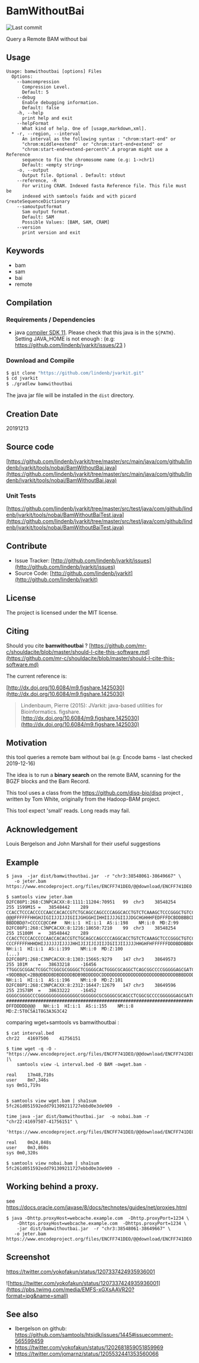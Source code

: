 # BamWithoutBai

![Last commit](https://img.shields.io/github/last-commit/lindenb/jvarkit.png)

Query a Remote BAM without bai


## Usage

```
Usage: bamwithoutbai [options] Files
  Options:
    --bamcompression
      Compression Level.
      Default: 5
    --debug
      Enable debugging information.
      Default: false
    -h, --help
      print help and exit
    --helpFormat
      What kind of help. One of [usage,markdown,xml].
  * -r, --region, --interval
      An interval as the following syntax : "chrom:start-end" or 
      "chrom:middle+extend"  or "chrom:start-end+extend" or 
      "chrom:start-end+extend-percent%".A program might use a Reference 
      sequence to fix the chromosome name (e.g: 1->chr1)
      Default: <empty string>
    -o, --output
      Output file. Optional . Default: stdout
    --reference, -R
      For writing CRAM. Indexed fasta Reference file. This file must be 
      indexed with samtools faidx and with picard CreateSequenceDictionary
    --samoutputformat
      Sam output format.
      Default: SAM
      Possible Values: [BAM, SAM, CRAM]
    --version
      print version and exit

```


## Keywords

 * bam
 * sam
 * bai
 * remote


## Compilation

### Requirements / Dependencies

* java [compiler SDK 11](https://jdk.java.net/11/). Please check that this java is in the `${PATH}`. Setting JAVA_HOME is not enough : (e.g: https://github.com/lindenb/jvarkit/issues/23 )


### Download and Compile

```bash
$ git clone "https://github.com/lindenb/jvarkit.git"
$ cd jvarkit
$ ./gradlew bamwithoutbai
```

The java jar file will be installed in the `dist` directory.


## Creation Date

20191213

## Source code 

[https://github.com/lindenb/jvarkit/tree/master/src/main/java/com/github/lindenb/jvarkit/tools/nobai/BamWithoutBai.java](https://github.com/lindenb/jvarkit/tree/master/src/main/java/com/github/lindenb/jvarkit/tools/nobai/BamWithoutBai.java)

### Unit Tests

[https://github.com/lindenb/jvarkit/tree/master/src/test/java/com/github/lindenb/jvarkit/tools/nobai/BamWithoutBaiTest.java](https://github.com/lindenb/jvarkit/tree/master/src/test/java/com/github/lindenb/jvarkit/tools/nobai/BamWithoutBaiTest.java)


## Contribute

- Issue Tracker: [http://github.com/lindenb/jvarkit/issues](http://github.com/lindenb/jvarkit/issues)
- Source Code: [http://github.com/lindenb/jvarkit](http://github.com/lindenb/jvarkit)

## License

The project is licensed under the MIT license.

## Citing

Should you cite **bamwithoutbai** ? [https://github.com/mr-c/shouldacite/blob/master/should-I-cite-this-software.md](https://github.com/mr-c/shouldacite/blob/master/should-I-cite-this-software.md)

The current reference is:

[http://dx.doi.org/10.6084/m9.figshare.1425030](http://dx.doi.org/10.6084/m9.figshare.1425030)

> Lindenbaum, Pierre (2015): JVarkit: java-based utilities for Bioinformatics. figshare.
> [http://dx.doi.org/10.6084/m9.figshare.1425030](http://dx.doi.org/10.6084/m9.figshare.1425030)


## Motivation

this tool queries a remote bam without bai (e.g: Encode bams - last checked 2019-12-16)

The idea is to run a **binary search** on the remote BAM, scanning for the BGZF blocks and the Bam Record.

This tool uses a class from the https://github.com/disq-bio/disq project , written by Tom White,  originally from the Hadoop-BAM project.

This tool expect 'small' reads. Long reads may fail.

## Acknowledgement

Louis Bergelson and John Marshall for their useful suggestions

## Example

```
$ java  -jar dist/bamwithoutbai.jar  -r "chr3:38548061-38649667" \
   -o jeter.bam https://www.encodeproject.org/files/ENCFF741DEO/@@download/ENCFF741DEO.bam

$ samtools view jeter.bam
D2FC08P1:268:C3NPCACXX:8:1111:11204:70951	99	chr3	38548254	255	1S99M1S	=	38548442	289	CCACCTCCCACCCCCAACCACACCGTCTGCAGCCAGCCCCAGGCACCTGTCTCAAAGCTCCCGGGCTGTCCACACACACAAAAACCACAGTCTCCTTCCGC	@@@FFFFFFHHGHJIGIIJJIJJIGIIJGHGGHIIHHIIJJJGIIJJDGCHGHHHFEDFFFDCBDDBBBCDDDDDDDDDDB?BBDDBD@?>CCCCC@CC##	NH:i:1	HI:i:1	AS:i:198	NM:i:0	MD:Z:99
D2FC08P1:268:C3NPCACXX:8:1216:18650:7210	99	chr3	38548254	255	1S100M	=	38548442	289	CCACCTCCCACCCCCAACCACACCGTCTGCAGCCAGCCCCAGGCACCTGTCTCAAAGCTCCCGGGCTGTCCACACACACAAAAACCACAGTCTCCTTCCGG	CCCFFFFFHHHDHIJJJJJJIJJJJHHIJIJIJIJIIJIGIIJIIJJJJHHGHFHFFFFFFDDDBDDBBDCDDDDDDBBDDBDDDDDDDDCDDDDDDDD##	NH:i:1	HI:i:1	AS:i:199	NM:i:0	MD:Z:100
(...)
D2FC08P1:268:C3NPCACXX:8:1303:15665:9279	147	chr3	38649573	255	101M	=	38633218	-16456	TTGGCGCGGACTCGGCTCGGCGCGGGGCTCGGGGCACTGGGCGCAGGCTCAGCGGCCCCGGGGGAGCGATCCCTGCATCCTACGGGCGCCGCCGCCGTCTC	<9DDBB@C<2BB@DBDDBDBDDDDDBDB9BDDDDDCDDDDDDDDDDDDDDDDDDDDDDBDDDDDBBBDDDDDDDDDDDDDDBDDDDFJHHHHHFFFFFCCC	NH:i:1	HI:i:1	AS:i:196	NM:i:0	MD:Z:101
D2FC08P1:268:C3NPCACXX:8:2312:16447:12679	147	chr3	38649596	255	23S78M	=	38633222	-16452	GGGGCGGGGCCCGGGGGGGGGGGGGGGCGGGGGGCGCGGGGCGCAGCCTCGGCGCCCCGGGGGGAGCGATCCCTGCATCCTACGGGCGCCGCCGCCGTCTC	###################################################################################B>6<6F?DFFDDDDD@@@	NH:i:1	HI:i:1	AS:i:155	NM:i:8	MD:Z:5T0C5A1T8G3A3G3C42
```

comparing wget+samtools vs bamwithoutbai : 


```
$ cat interval.bed
chr22	41697506	41756151

$ time wget -q -O - "https://www.encodeproject.org/files/ENCFF741DEO/@@download/ENCFF741DEO.bam" |\
	samtools view -L interval.bed -O BAM -owget.bam - 

real	17m48,710s
user	8m7,346s
sys	0m51,719s


$ samtools view wget.bam | sha1sum 
5fc261d051592edd791309211727ebbd0e3de909  -

time java -jar dist/bamwithoutbai.jar  -o nobai.bam -r "chr22:41697507-41756151" \
	 'https://www.encodeproject.org/files/ENCFF741DEO/@@download/ENCFF741DEO.bam' 

real	0m24,848s
user	0m3,860s
sys	0m0,320s

$ samtools view nobai.bam | sha1sum 
5fc261d051592edd791309211727ebbd0e3de909  -
```


## Working behind a proxy.

see  https://docs.oracle.com/javase/8/docs/technotes/guides/net/proxies.html

```
$ java -Dhttp.proxyHost=webcache.example.com  -Dhttp.proxyPort=1234 \
    -Dhttps.proxyHost=webcache.example.com  -Dhttps.proxyPort=1234 \
    -jar dist/bamwithoutbai.jar  -r "chr3:38548061-38649667" \
   -o jeter.bam https://www.encodeproject.org/files/ENCFF741DEO/@@download/ENCFF741DEO.bam
```

## Screenshot

https://twitter.com/yokofakun/status/1207337424935936001

![https://twitter.com/yokofakun/status/1207337424935936001](https://pbs.twimg.com/media/EMFS-xGXsAAVR20?format=jpg&name=small)


## See also

 * lbergelson on github: https://github.com/samtools/htsjdk/issues/1445#issuecomment-565599459
 * https://twitter.com/yokofakun/status/1202681859051859969
 * https://twitter.com/jomarnz/status/1205532441353560066

